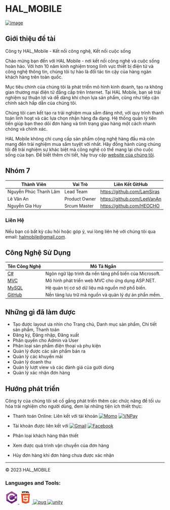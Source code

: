 # HAL_MOBILE

[![image](https://github.com/LamSiras/Gi-i-thi-u-trung-t-m-th-ng-m-i/assets/144895092/d455ddd6-4fcd-4e6f-93d6-65b312cfe3a8)](https://scontent.fsgn5-2.fna.fbcdn.net/v/t1.15752-9/368401705_1345270609715184_7712038334696254441_n.png?_nc_cat=105&ccb=1-7&_nc_sid=8cd0a2&_nc_ohc=8JB9ksgM-awAX8d0VMu&_nc_ht=scontent.fsgn5-2.fna&oh=03_AdTOXpviEkN5t0xubQ_MQXmMXQeIFwMQ-AfoG8B1q0x87w&oe=657D4835)


## Giới thiệu đề tài

Công ty HAL_Mobile - Kết nối công nghệ, Kết nối cuộc sống

 Chào mừng bạn đến với HAL Mobile - nơi kết nối công nghệ và cuộc sống hoàn hảo. Với hơn 10 năm kinh nghiệm trong lĩnh vực thiết bị điện tử và công nghệ thông tin, chúng tôi tự hào là đối tác tin cậy của hàng ngàn khách hàng trên toàn quốc.

Mục tiêu chính của chúng tôi là phát triển mô hình kinh doanh, tạo ra không gian thương mại điện tử đẳng cấp trên Internet. Tại HAL Mobile, bạn sẽ trải nghiệm sự thuận lợi và dễ dàng khi chọn lựa sản phẩm, cũng như tiếp cận chính sách hấp dẫn của chúng tôi.

Chúng tôi cam kết tạo ra trải nghiệm mua sắm đáng nhớ, với quy trình thanh toán linh hoạt và các lựa chọn nhận hàng đa dạng. Hệ thống quản lý tiên tiến giúp bạn theo dõi đơn hàng và tình trạng giao hàng một cách nhanh chóng và chính xác.

HAL Mobile không chỉ cung cấp sản phẩm công nghệ hàng đầu mà còn mang đến trải nghiệm mua sắm tuyệt vời nhất. Hãy đồng hành cùng chúng tôi để trải nghiệm sự khác biệt mà công nghệ có thể mang lại cho cuộc sống của bạn. Để biết thêm chi tiết, hãy truy cập [website của chúng tôi](http://www.halmobile.vn).


## Nhóm 7

| Thành Viên      | Vai Trò            | Liên Kết GitHub                   |
|-----------------|---------------------|----------------------------------|
| Nguyễn Phúc Thanh Lâm | Lead Team      | https://github.com/LamSiras     |
| Lê Văn An| Product Owner | https://github.com/LeeVanAn    |
| Nguyễn Gia Huy| Srcum Master           | https://github.com/HEOCHO     |


### Liên Hệ

Nếu bạn có bất kỳ câu hỏi hoặc góp ý, vui lòng liên hệ với chúng tôi qua email: [halmobile@gmail.com](mailto:te@example.com).


## Công Nghệ Sử Dụng

| Tên Công Nghệ       | Mô Tả Ngắn                                 |
|---------------------|--------------------------------------------|
| [C#](https://docs.microsoft.com/en-us/dotnet/csharp/)              | Ngôn ngữ lập trình đa nền tảng phổ biến của Microsoft.   |
| [MVC](https://dotnet.microsoft.com/apps/aspnet/mvc)                 | Mô hình phát triển web MVC cho ứng dụng ASP.NET.          |
| [MySQL](https://www.mysql.com/)                                    | Hệ quản trị cơ sở dữ liệu mã nguồn mở phổ biến.         |
| [GitHub](https://github.com/)                                     | Nền tảng lưu trữ mã nguồn và quản lý dự án phần mềm.     |


## Những gì đã làm được
- Tạo được layout ưa nhìn cho Trang chủ, Danh mục sản phẩm, Chi tiết sản phẩm, Thanh toán
- Đăng ký, Đăng nhập, Đăng xuất
- Phân quyền cho Admin và User
- Phân loại sản phẩm điện thoại và phụ kiện
- Quản lý được các sản phẩm bán ra
- Quản lý các khuyến mãi
- Quản lý doanh thu
- Quản lý lượt view và các đánh giá của gười dùng
- Quản lý xác nhận đơn hàng
## Hướng phát triển
 Công ty của chúng tôi sẽ cố gắng phát triển thêm các chức năng để tối ưu hóa trải nghiệm cho người dùng, đem lại những tiện ích thiết thực:
 - Thanh toán Online: Liên kết với tài khoản [![Momo](https://img.shields.io/badge/-Momo-red?style=flat-square&logo=momo&logoColor=white)](https://momo.vn)
[![VNPay](https://img.shields.io/badge/-VNPay-green?style=flat-square&logo=vnpay&logoColor=white)](https://vnpay.vn)


 - Tài khoản được liên kết với [![Gmail](https://img.shields.io/badge/-Gmail-red?style=flat-square&logo=gmail&logoColor=white)](mailto:youremail@gmail.com)
[![Facebook](https://img.shields.io/badge/-Facebook-blue?style=flat-square&logo=facebook&logoColor=white)](https://www.facebook.com/yourprofile)

 - Phân loại khách hàng thân thiết
 - Xem được quá trình vận chuyển của đơn hàng
 - Hủy đơn hàng khi đơn hàng chưa được xác nhận




---
© 2023 HAL_MOBILE

<h3 align="left">Languages and Tools:</h3>
<p align="left"> <a href="https://www.w3schools.com/cs/" target="_blank" rel="noreferrer"> <img src="https://raw.githubusercontent.com/devicons/devicon/master/icons/csharp/csharp-original.svg" alt="csharp" width="40" height="40"/> </a> <a href="https://www.w3.org/html/" target="_blank" rel="noreferrer"> <img src="https://raw.githubusercontent.com/devicons/devicon/master/icons/html5/html5-original-wordmark.svg" alt="html5" width="40" height="40"/> </a>  </a> <a href="https://pugjs.org" target="_blank" rel="noreferrer"> <img src="https://cdn.worldvectorlogo.com/logos/pug.svg" alt="pug" width="40" height="40"/> </a> <a href="https://unity.com/" target="_blank" rel="noreferrer"> <img src="https://www.vectorlogo.zone/logos/unity3d/unity3d-icon.svg" alt="unity" width="40" height="40"/> </a> </p>



